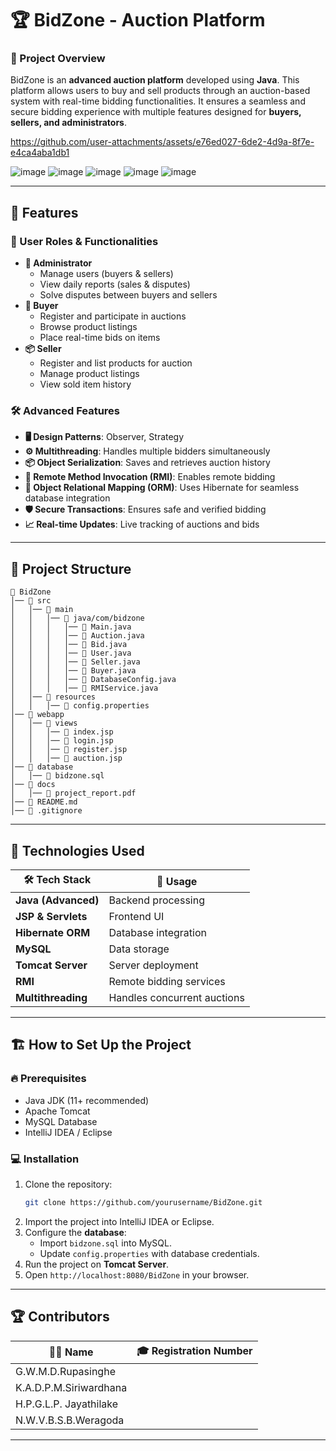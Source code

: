 
# 🏆 BidZone - Auction Platform

### 🎯 Project Overview
BidZone is an **advanced auction platform** developed using **Java**. This platform allows users to buy and sell products through an auction-based system with real-time bidding functionalities. It ensures a seamless and secure bidding experience with multiple features designed for **buyers, sellers, and administrators**.



https://github.com/user-attachments/assets/e76ed027-6de2-4d9a-8f7e-e4ca4aba1db1

![image](https://github.com/user-attachments/assets/08fc9ccd-14fb-489b-8be3-56d4b3a69eb0)
![image](https://github.com/user-attachments/assets/b23969a4-59a5-48b0-a63b-87b07b7d801d)
![image](https://github.com/user-attachments/assets/cf1166c6-b391-429f-8627-56d6ecb2a180)
![image](https://github.com/user-attachments/assets/c1ea3c9d-03cb-43b9-8a8e-6eccbf9fd629)
![image](https://github.com/user-attachments/assets/6fed3763-e025-466e-8e69-28d34de4ee6a)


---

## 🚀 Features
### 👥 User Roles & Functionalities
- **👑 Administrator**
  - Manage users (buyers & sellers)
  - View daily reports (sales & disputes)
  - Solve disputes between buyers and sellers
- **🛒 Buyer**
  - Register and participate in auctions
  - Browse product listings
  - Place real-time bids on items
- **📦 Seller**
  - Register and list products for auction
  - Manage product listings
  - View sold item history

### 🛠️ Advanced Features
- **🖥️ Design Patterns**: Observer, Strategy
- **⚙️ Multithreading**: Handles multiple bidders simultaneously
- **📦 Object Serialization**: Saves and retrieves auction history
- **🔗 Remote Method Invocation (RMI)**: Enables remote bidding
- **📄 Object Relational Mapping (ORM)**: Uses Hibernate for seamless database integration
- **🛡️ Secure Transactions**: Ensures safe and verified bidding
- **📈 Real-time Updates**: Live tracking of auctions and bids

---

## 📂 Project Structure
```
📁 BidZone
│── 📂 src
│   │── 📂 main
│   │   │── 📂 java/com/bidzone
│   │   │   │── 📄 Main.java
│   │   │   │── 📄 Auction.java
│   │   │   │── 📄 Bid.java
│   │   │   │── 📄 User.java
│   │   │   │── 📄 Seller.java
│   │   │   │── 📄 Buyer.java
│   │   │   │── 📄 DatabaseConfig.java
│   │   │   │── 📄 RMIService.java
│   │── 📂 resources
│   │   │── 📄 config.properties
│── 📂 webapp
│   │── 📂 views
│   │   │── 📄 index.jsp
│   │   │── 📄 login.jsp
│   │   │── 📄 register.jsp
│   │   │── 📄 auction.jsp
│── 📂 database
│   │── 📄 bidzone.sql
│── 📂 docs
│   │── 📄 project_report.pdf
│── 📜 README.md
│── 📜 .gitignore
```

---

## 🔧 Technologies Used
| 🛠️ Tech Stack        | 📌 Usage |
|----------------------|----------|
| **Java (Advanced)** | Backend processing |
| **JSP & Servlets**  | Frontend UI |
| **Hibernate ORM**   | Database integration |
| **MySQL**           | Data storage |
| **Tomcat Server**   | Server deployment |
| **RMI**             | Remote bidding services |
| **Multithreading**  | Handles concurrent auctions |

---

## 🏗️ How to Set Up the Project
### 🔥 Prerequisites
- Java JDK (11+ recommended)
- Apache Tomcat
- MySQL Database
- IntelliJ IDEA / Eclipse

### 💻 Installation
1. Clone the repository:
   ```sh
   git clone https://github.com/yourusername/BidZone.git
   ```
2. Import the project into IntelliJ IDEA or Eclipse.
3. Configure the **database**:
   - Import `bidzone.sql` into MySQL.
   - Update `config.properties` with database credentials.
4. Run the project on **Tomcat Server**.
5. Open `http://localhost:8080/BidZone` in your browser.

---

## 🏆 Contributors
| 👨‍💻 Name | 🎓 Registration Number |
|----------|----------------------|
| G.W.M.D.Rupasinghe
| K.A.D.P.M.Siriwardhana 
| H.P.G.L.P. Jayathilake
| N.W.V.B.S.B.Weragoda 

---



